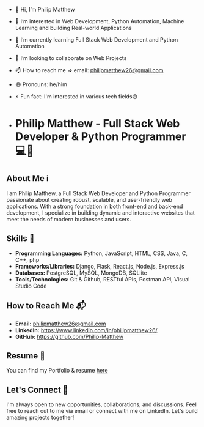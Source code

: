 - 👋 Hi, I’m Philip Matthew
- 👀 I’m interested in Web Development, Python Automation, Machine Learning and building Real-world Applications
- 🌱 I’m currently learning Full Stack Web Development and Python Automation
- 💞️ I’m looking to collaborate on Web Projects
- 📫 How to reach me => email: philipmatthew26@gmail.com
- 😄 Pronouns: he/him
- ⚡ Fun fact: I'm interested in various tech fields😅

- # Philip Matthew - Full Stack Web Developer & Python Programmer 💻🐍

## About Me ℹ️
I am Philip Matthew, a Full Stack Web Developer and Python Programmer passionate about creating robust, scalable, and user-friendly web applications. With a strong foundation in both front-end and back-end development, I specialize in building dynamic and interactive websites that meet the needs of modern businesses and users.

## Skills 🚀
- **Programming Languages:** Python, JavaScript, HTML, CSS, Java, C, C++, php
- **Frameworks/Libraries:** Django, Flask, React.js, Node.js, Express.js
- **Databases:** PostgreSQL, MySQL, MongoDB, SQLlite
- **Tools/Technologies:** Git & Github, RESTful APIs, Postman API, Visual Studio Code

## How to Reach Me 📬
- **Email:** philipmatthew26@gmail.com
- **LinkedIn:** https://www.linkedin.com/in/philipmatthew26/
- **GitHub:** https://github.com/Philip-Matthew

## Resume 📄
You can find my Portfolio & resume [here](https://philipmatthew.vercel.app/)

## Let's Connect 🤝
I'm always open to new opportunities, collaborations, and discussions. Feel free to reach out to me via email or connect with me on LinkedIn. Let's build amazing projects together!

